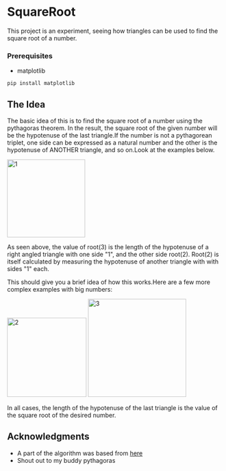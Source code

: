 # SquareRoot

This project is an experiment, seeing how triangles can be used to find the square root of a number.


### Prerequisites

* matplotlib

```
pip install matplotlib
```
## The Idea

The basic idea of this is to find the square root of a number using the pythagoras theorem. In the result, the square root of the given number will be the hypotenuse of the last triangle.If the number is not a pythagorean triplet, one side can be expressed as a natural number and the other is the hypotenuse of ANOTHER triangle, and so on.Look at the examples below.

<img width="182" alt="1" src="https://user-images.githubusercontent.com/17317792/38777123-46a9c6ae-40c0-11e8-89cb-8fd7387acaf5.PNG">

As seen above, the value of  root(3) is the length of the hypotenuse of a right angled triangle with one side "1", and the other side root(2). Root(2) is itself calculated by measuring the hypotenuse of another triangle with with sides "1" each.

This should give you a brief idea of how this works.Here are a few more complex examples with big numbers:

<img width="185" alt="2" src="https://user-images.githubusercontent.com/17317792/38777159-f9d5b3aa-40c0-11e8-8b4e-97f50be77eee.PNG">

<img width="229" alt="3" src="https://user-images.githubusercontent.com/17317792/38777162-0690fadc-40c1-11e8-8a5b-d4863db9623b.PNG">

In all cases, the length of the hypotenuse of the last triangle is the value of the square root of the desired number.

## Acknowledgments

* A part of the algorithm was based from [here](https://math.stackexchange.com/questions/2125690/find-coordinates-of-3rd-right-triangle-point-having-2-sets-of-coordinates-and-a)
* Shout out to my buddy pythagoras


